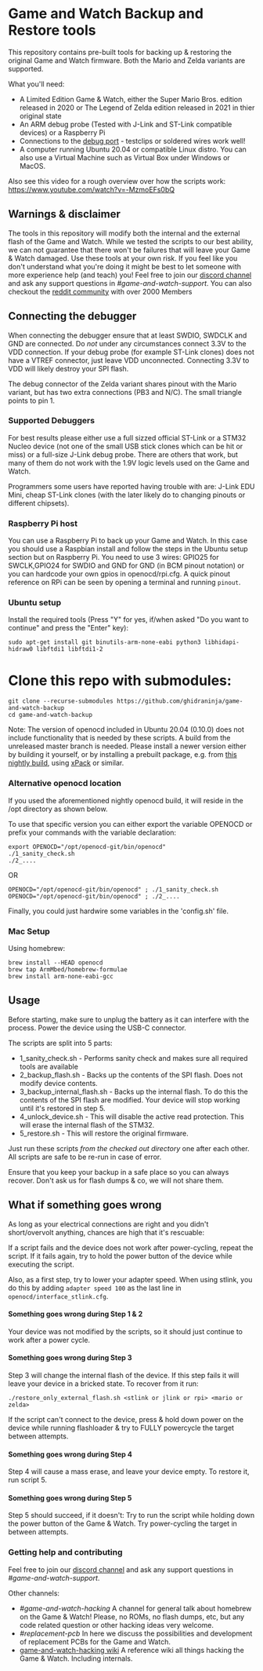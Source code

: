 # Game and Watch Backup and Restore tools

This repository contains pre-built tools for backing up & restoring the original Game and Watch firmware. Both the Mario and Zelda variants are supported.

What you'll need:
- A Limited Edition Game & Watch, either the Super Mario Bros. edition released in 2020 or The Legend of Zelda edition released in 2021 in thier original state
- An ARM debug probe (Tested with J-Link and ST-Link compatible devices) or a Raspberry Pi
- Connections to the [debug port](https://twitter.com/ghidraninja/status/1326860677353512960) - testclips or soldered wires work well!
- A computer running Ubuntu 20.04 or compatible Linux distro. You can also use a Virtual Machine such as Virtual Box under Windows or MacOS.

Also see this video for a rough overview over how the scripts work: https://www.youtube.com/watch?v=-MzmoEFs0bQ

## Warnings & disclaimer

The tools in this repository will modify both the internal and the external flash of the Game and Watch.
While we tested the scripts to our best ability, we can not guarantee that there won't be failures that will leave your
Game & Watch damaged. Use these tools at your own risk. If you feel like you don't understand what you're doing it might be best to let someone with more experience help (and teach) you!
Feel free to join our [discord channel](https://discord.gg/rE2nHVAKvn) and ask any support questions in *#game-and-watch-support*. You can also checkout the [reddit community](https://www.reddit.com/r/GameAndWatchMods/) with over 2000 Members


## Connecting the debugger

When connecting the debugger ensure that at least SWDIO, SWDCLK and GND are connected. Do *not* under any circumstances connect 3.3V to the VDD connection. If your debug probe (for example ST-Link clones) does not have a VTREF connector, just leave VDD unconnected. Connecting 3.3V to VDD will likely destroy your SPI flash.

The debug connector of the Zelda variant shares pinout with the Mario variant, but has two extra connections (PB3 and N/C). The small triangle points to pin 1.

### Supported Debuggers

For best results please either use a full sizzed official ST-Link or a STM32 Nucleo device (not one of the small USB stick clones which can be hit or miss) or a full-size J-Link debug probe. There are others that work, but many of them do not work with the 1.9V logic levels used on the Game and Watch.

Programmers some users have reported having trouble with are: J-Link EDU Mini, cheap ST-Link clones (with the later likely do to changing pinouts or different chipsets).

### Raspberry Pi host

You can use a Raspberry Pi to back up your Game and Watch. In this case you should use a Raspbian install and follow the steps in the Ubuntu setup section but on Raspberry Pi. You need to use 3 wires: GPIO25 for SWCLK,GPIO24 for SWDIO and GND for GND (in BCM pinout notation) or you can hardcode your own gpios in openocd/rpi.cfg. A quick pinout reference on RPi can be seen by opening a terminal and running `pinout`.

### Ubuntu setup

Install the required tools (Press "Y" for yes, if/when asked "Do you want to continue" and press the "Enter" key):

```
sudo apt-get install git binutils-arm-none-eabi python3 libhidapi-hidraw0 libftdi1 libftdi1-2
```

# Clone this repo with submodules:

```
git clone --recurse-submodules https://github.com/ghidraninja/game-and-watch-backup
cd game-and-watch-backup
```


Note: The version of openocd included in Ubuntu 20.04 (0.10.0) does not include functionality that is needed by these scripts. A build from the unreleased master branch is needed. Please install a newer version either by building it yourself, or by installing a prebuilt package, e.g. from [this nightly build](https://github.com/kbeckmann/ubuntu-openocd-git-builder), using [xPack](https://xpack.github.io/openocd/) or similar.

### Alternative openocd location

If you used the aforementioned nightly openocd build, it will reside in the /opt directory as shown below.

To use that specific version you can either export the variable OPENOCD or prefix your commands with the variable declaration:

```
export OPENOCD="/opt/openocd-git/bin/openocd"
./1_sanity_check.sh
./2_....
```
OR
```
OPENOCD="/opt/openocd-git/bin/openocd" ; ./1_sanity_check.sh
OPENOCD="/opt/openocd-git/bin/openocd" ; ./2_....
```

Finally, you could just hardwire some variables in the 'config.sh' file.


### Mac Setup

Using homebrew:
```
brew install --HEAD openocd
brew tap ArmMbed/homebrew-formulae
brew install arm-none-eabi-gcc
```

## Usage

Before starting, make sure to unplug the battery as it can interfere with the process. Power the device using the USB-C connector.

The scripts are split into 5 parts:

- 1_sanity_check.sh - Performs sanity check and makes sure all required tools are available
- 2_backup_flash.sh - Backs up the contents of the SPI flash. Does not modify device contents.
- 3_backup_internal_flash.sh - Backs up the internal flash. To do this the contents of the SPI flash are modified. Your device will stop working until it's restored in step 5.
- 4_unlock_device.sh - This will disable the active read protection. This will erase the internal flash of the STM32.
- 5_restore.sh - This will restore the original firmware.

Just run these scripts *from the checked out directory* one after each other. All scripts are safe to be re-run in case of error.

Ensure that you keep your backup in a safe place so you can always recover. Don't ask us for flash dumps & co, we will not share them.

## What if something goes wrong

As long as your electrical connections are right and you didn't short/overvolt anything, chances are high that it's rescuable:

If a script fails and the device does not work after power-cycling, repeat the script. If it fails again, try to hold the power button of the device while executing the script.

Also, as a first step, try to lower your adapter speed. When using stlink, you do this by adding `adapter speed 100` as the last line in `openocd/interface_stlink.cfg`.

#### Something goes wrong during Step 1 & 2

Your device was not modified by the scripts, so it should just continue to work after a power cycle.

#### Something goes wrong during Step 3

Step 3 will change the internal flash of the device. If this step fails it will leave your device in a bricked state. To recover from it run:

```
./restore_only_external_flash.sh <stlink or jlink or rpi> <mario or zelda>
```

If the script can't connect to the device, press & hold down power on the device while running flashloader & try to FULLY powercycle the target between attempts.

#### Something goes wrong during Step 4

Step 4 will cause a mass erase, and leave your device empty. To restore it, run script 5.

#### Something goes wrong during Step 5

Step 5 should succeed, if it doesn't: Try to run the script while holding down the power button of the Game & Watch. Try power-cycling the target in between attempts.

### Getting help and contributing

Feel free to join our [discord channel](https://discord.gg/rE2nHVAKvn) and ask any support questions in *#game-and-watch-support*.

Other channels:

- *#game-and-watch-hacking* A channel for general talk about homebrew on the Game & Watch! Please, no ROMs, no flash dumps, etc, but any code related question or other hacking ideas very welcome.
- *#replacement-pcb* In here we discuss the possibilities and development of replacement PCBs for the Game and Watch.
- [game-and-watch-hacking wiki](https://github.com/ghidraninja/game-and-watch-hacking/wiki) A reference wiki all things hacking the Game & Watch. Including internals.

